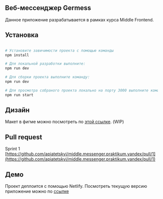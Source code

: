 ## Веб-мессенджер Germess
Данное приложение разрабатывается в рамках курса Middle Frontend.

## Установка

```bash

# Установите завичимости проекта с помощью команды
npm install

# Для локальной разработки выполните:
npm run dev

# Для сборки проекта выполните команду:
npm run dev

# Для просмотра собраного проекта локально на порту 3000 выполните команду:
npm run start

```

## Дизайн
Макет в фигме можно посмотреть по [этой ссылке](https://www.figma.com/file/y8HIRtsclMBx7dwbLYclUy/YA-messanger?node-id=2%3A5). (WIP)


## Pull request
Sprint 1 [https://github.com/apiatetskyi/middle.messenger.praktikum.yandex/pull/1](https://github.com/apiatetskyi/middle.messenger.praktikum.yandex/pull/1)


## Демо
Проект деплоится с помощью Netlify. Посмотреть текущую версию приложение можно по [ссылке](https://elated-bartik-f61ecc.netlify.app/)
